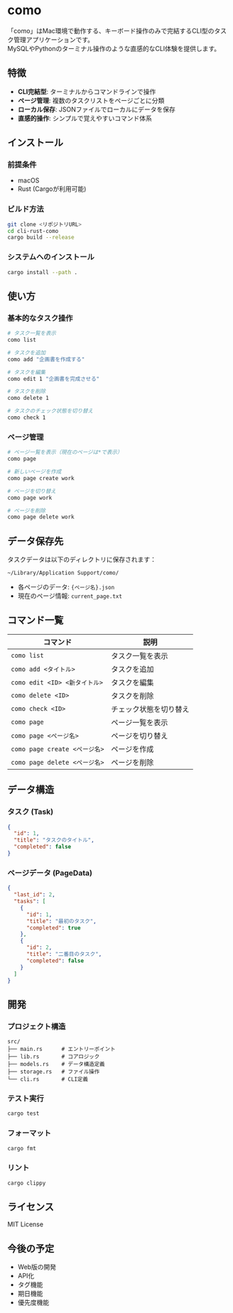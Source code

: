 # como

「como」はMac環境で動作する、キーボード操作のみで完結するCLI型のタスク管理アプリケーションです。  
MySQLやPythonのターミナル操作のような直感的なCLI体験を提供します。

## 特徴

- **CLI完結型**: ターミナルからコマンドラインで操作
- **ページ管理**: 複数のタスクリストをページごとに分類
- **ローカル保存**: JSONファイルでローカルにデータを保存
- **直感的操作**: シンプルで覚えやすいコマンド体系

## インストール

### 前提条件

- macOS
- Rust (Cargoが利用可能)

### ビルド方法

```bash
git clone <リポジトリURL>
cd cli-rust-como
cargo build --release
```

### システムへのインストール

```bash
cargo install --path .
```

## 使い方

### 基本的なタスク操作

```bash
# タスク一覧を表示
como list

# タスクを追加
como add "企画書を作成する"

# タスクを編集
como edit 1 "企画書を完成させる"

# タスクを削除
como delete 1

# タスクのチェック状態を切り替え
como check 1
```

### ページ管理

```bash
# ページ一覧を表示（現在のページは*で表示）
como page

# 新しいページを作成
como page create work

# ページを切り替え
como page work

# ページを削除
como page delete work
```

## データ保存先

タスクデータは以下のディレクトリに保存されます：

```text
~/Library/Application Support/como/
```

- 各ページのデータ: `{ページ名}.json`
- 現在のページ情報: `current_page.txt`

## コマンド一覧

| コマンド | 説明 |
|---------|------|
| `como list` | タスク一覧を表示 |
| `como add <タイトル>` | タスクを追加 |
| `como edit <ID> <新タイトル>` | タスクを編集 |
| `como delete <ID>` | タスクを削除 |
| `como check <ID>` | チェック状態を切り替え |
| `como page` | ページ一覧を表示 |
| `como page <ページ名>` | ページを切り替え |
| `como page create <ページ名>` | ページを作成 |
| `como page delete <ページ名>` | ページを削除 |

## データ構造

### タスク (Task)

```json
{
  "id": 1,
  "title": "タスクのタイトル",
  "completed": false
}
```

### ページデータ (PageData)

```json
{
  "last_id": 2,
  "tasks": [
    {
      "id": 1,
      "title": "最初のタスク",
      "completed": true
    },
    {
      "id": 2,
      "title": "二番目のタスク",
      "completed": false
    }
  ]
}
```

## 開発

### プロジェクト構造

```text
src/
├── main.rs      # エントリーポイント
├── lib.rs       # コアロジック
├── models.rs    # データ構造定義
├── storage.rs   # ファイル操作
└── cli.rs       # CLI定義
```

### テスト実行

```bash
cargo test
```

### フォーマット

```bash
cargo fmt
```

### リント

```bash
cargo clippy
```

## ライセンス

MIT License

## 今後の予定

- Web版の開発
- API化
- タグ機能
- 期日機能
- 優先度機能
